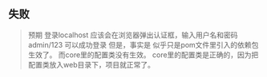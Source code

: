 ## 失败
> 预期 登录localhost 应该会在浏览器弹出认证框，输入用户名和密码 admin/123 可以成功登录
> 但是，事实是 似乎只是pom文件里引入的依赖包生效了。 而core里的配置类没有生效。
> core里的配置类是正确的，因为把配置类放入web目录下，项目就正常了。